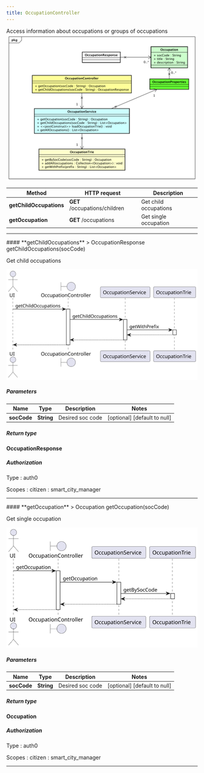 ```yaml
---
title: OccupationController
---
```


Access information about occupations or groups of occupations  ![class diagram](/diagrams/classDiagrams/Occupation.svg) 

| Method | HTTP request | Description |
|------------- | ------------- | -------------|
| **getChildOccupations** | **GET** /occupations/children | Get child occupations |
| **getOccupation** | **GET** /occupations | Get single occupation |



<hr/>
#### **getChildOccupations**
> OccupationResponse getChildOccupations(socCode)

Get child occupations

![sequence diagram](/diagrams/OccupationController-getChildOccupations-sequence.svg)

##### Parameters

|Name | Type | Description  | Notes |
|------------- | ------------- | ------------- | -------------|
| **socCode** | **String**| Desired soc code | [optional] [default to null] |

##### Return type

**OccupationResponse**

##### Authorization


Type
: auth0

Scopes
: citizen
: smart_city_manager


<hr/>
#### **getOccupation**
> Occupation getOccupation(socCode)

Get single occupation

![sequence diagram](/diagrams/OccupationController-getOccupation-sequence.svg)

##### Parameters

|Name | Type | Description  | Notes |
|------------- | ------------- | ------------- | -------------|
| **socCode** | **String**| Desired soc code | [optional] [default to null] |

##### Return type

**Occupation**

##### Authorization


Type
: auth0

Scopes
: citizen
: smart_city_manager

<hr/>